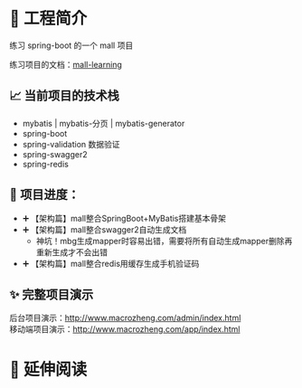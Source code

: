 # :memo: 工程简介
练习 spring-boot 的一个 mall 项目
  
练习项目的文档：[mall-learning](http://www.macrozheng.com/#/foreword/mall_foreword_01)  

## :chart_with_upwards_trend: 当前项目的技术栈
* mybatis | mybatis-分页 | mybatis-generator
* spring-boot
* spring-validation 数据验证
* spring-swagger2
* spring-redis      

## :construction: 项目进度：
* :heavy_plus_sign: 【架构篇】mall整合SpringBoot+MyBatis搭建基本骨架
* :heavy_plus_sign: 【架构篇】mall整合swagger2自动生成文档
    * 神坑！mbg生成mapper时容易出错，需要将所有自动生成mapper删除再重新生成才不会出错
* :heavy_plus_sign: 【架构篇】mall整合redis用缓存生成手机验证码

## :sparkles: 完整项目演示
后台项目演示：http://www.macrozheng.com/admin/index.html  
移动端项目演示：http://www.macrozheng.com/app/index.html


# :bookmark: 延伸阅读

